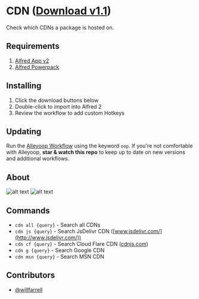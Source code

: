 CDN ([Download v1.1](https://raw.github.com/willfarrell/alfred-cdn-workflow/master/CDN.alfredworkflow))
=====================

Check which CDNs a package is hosted on.

## Requirements
1. [Alfred App v2](http://www.alfredapp.com/#download)
1. [Alfred Powerpack](https://buy.alfredapp.com/)

## Installing
1. Click the download buttons below
2. Double-click to import into Alfred 2
3. Review the workflow to add custom Hotkeys

## Updating
Run the [Alleyoop Workflow](http://www.alfredforum.com/topic/1582-alleyoop-update-alfred-workflows/) using the keyword `oop`. If you're not comfortable with Alleyoop, **star & watch this repo** to keep up to date on new versions and additional workflows.

## About

![alt text][all]
![alt text][cloudflare]

## Commands
- `cdn all {query}` - Search all CDNs
- `cdn js {query}` - Search JsDelivr CDN ([www.jsdelivr.com/](http://www.jsdelivr.com/))
- `cdn cf {query}` - Search Cloud Flare CDN ([cdnjs.com](http://cdnjs.com))
- `cdn g {query}` - Search Google CDN
- `cdn msn {query}` - Search MSN CDN

## Contributors
- [@willfarrell](https://github.com/willfarrell)

[all]: ./screenshots/all.png "Sample Options"
[cloudflare]: ./screenshots/cloudflare.png "Sample CloudFlare Search"